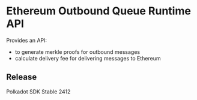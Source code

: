 # Ethereum Outbound Queue Runtime API

Provides an API:

- to generate merkle proofs for outbound messages
- calculate delivery fee for delivering messages to Ethereum


## Release

Polkadot SDK Stable 2412
